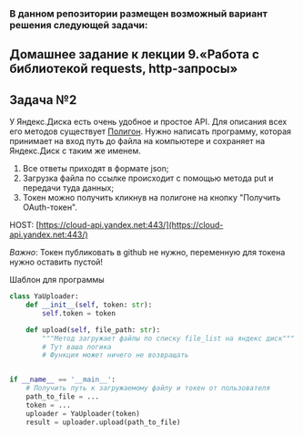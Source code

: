 ### В данном репозитории размещен возможный вариант решения следующей задачи:

## Домашнее задание к лекции 9.«Работа с библиотекой requests, http-запросы»
## Задача №2
У Яндекс.Диска есть очень удобное и простое API. Для описания всех его методов существует [Полигон](https://yandex.ru/dev/disk/poligon/). Нужно написать программу, которая принимает на вход путь до файла на компьютере и сохраняет на Яндекс.Диск с таким же именем.

1. Все ответы приходят в формате json;
1. Загрузка файла по ссылке происходит с помощью метода put и передачи туда данных;
1. Токен можно получить кликнув на полигоне на кнопку "Получить OAuth-токен".

HOST: [https://cloud-api.yandex.net:443/](https://cloud-api.yandex.net:443/)

*Важно*: Токен публиковать в github не нужно, переменную для токена нужно оставить пустой!

Шаблон для программы

```python
class YaUploader:
    def __init__(self, token: str):
        self.token = token

    def upload(self, file_path: str):
        """Метод загружает файлы по списку file_list на яндекс диск"""
        # Тут ваша логика
        # Функция может ничего не возвращать


if __name__ == '__main__':
    # Получить путь к загружаемому файлу и токен от пользователя
    path_to_file = ...
    token = ...
    uploader = YaUploader(token)
    result = uploader.upload(path_to_file)
```
